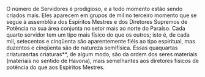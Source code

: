 ﻿O número de Servidores é prodigioso, e a todo momento estão sendo criados mais. Eles aparecem em grupos de mil no terceiro momento que se segue à assembléia dos Espíritos Mestres e dos Diretores Supremos de Potência na sua área conjunta no setor mais ao norte do Paraíso. Cada quarto servidor tem um tipo mais físico do que os outros; isto é, de cada mil, setecentos e cinqüenta são aparentemente fiéis ao tipo espiritual, mas duzentos e cinqüenta são de natureza semifísica. Essas quaquartas criaturasrtas criaturas**, de algum modo, são da ordem dos seres materiais (materiais no sentido de Havona), mais semelhantes aos diretores físicos de potência do que aos Espíritos Mestres.